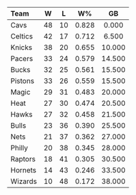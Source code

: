 | Team                             |  W  |  L  |  W%   |   GB   |
|:---------------------------------|:---:|:---:|:-----:|:------:|
| [](/r/clevelandcavs) Cavs        | 48  | 10  | 0.828 | 0.000  |
| [](/r/bostonceltics) Celtics     | 42  | 17  | 0.712 | 6.500  |
| [](/r/nyknicks) Knicks           | 38  | 20  | 0.655 | 10.000 |
| [](/r/pacers) Pacers             | 33  | 24  | 0.579 | 14.500 |
| [](/r/mkebucks) Bucks            | 32  | 25  | 0.561 | 15.500 |
| [](/r/detroitpistons) Pistons    | 33  | 26  | 0.559 | 15.500 |
| [](/r/orlandomagic) Magic        | 29  | 31  | 0.483 | 20.000 |
| [](/r/heat) Heat                 | 27  | 30  | 0.474 | 20.500 |
| [](/r/atlantahawks) Hawks        | 27  | 32  | 0.458 | 21.500 |
| [](/r/chicagobulls) Bulls        | 23  | 36  | 0.390 | 25.500 |
| [](/r/gonets) Nets               | 21  | 37  | 0.362 | 27.000 |
| [](/r/sixers) Philly             | 20  | 38  | 0.345 | 28.000 |
| [](/r/torontoraptors) Raptors    | 18  | 41  | 0.305 | 30.500 |
| [](/r/charlottehornets) Hornets  | 14  | 43  | 0.246 | 33.500 |
| [](/r/washingtonwizards) Wizards | 10  | 48  | 0.172 | 38.000 |